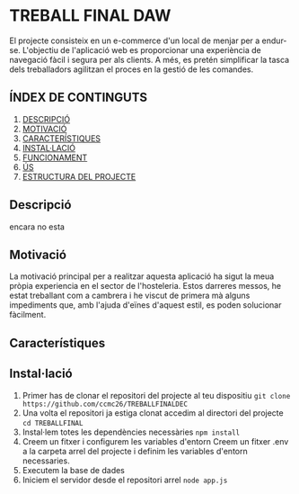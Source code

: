 
# TREBALL FINAL DAW 
El projecte consisteix en un e-commerce d'un local de menjar per a 
endur-se. L'objectiu de l'aplicació web es proporcionar una experiència de navegació 
fàcil i segura per als clients. 
A més, es pretén simplificar la tasca dels treballadors agilitzan el proces 
en la gestió de les comandes.

## ÍNDEX DE CONTINGUTS 
1. [DESCRIPCIÓ](#descripció)
2. [MOTIVACIÓ](#motivació)
2. [CARACTERÍSTIQUES](#característiques)
3. [INSTAL·LACIÓ](#instal·lació)
4. [FUNCIONAMENT](#funcionament)
5. [ÚS](#us)
6. [ESTRUCTURA DEL PROJECTE](#estructura)

## Descripció
encara no esta

## Motivació
La motivació principal per a realitzar aquesta aplicació ha sigut la meua pròpia
experiencia en el sector de l'hosteleria. Estos darreres messos, he estat
treballant com a cambrera i he viscut de primera mà alguns impediments
que, amb l'ajuda d'eïnes d'aquest estil, es poden solucionar fàcilment.

## Característiques


## Instal·lació
1. Primer has de clonar el repositori del projecte al teu dispositiu
`git clone https://github.com/ccmc26/TREBALLFINALDEC`
2. Una volta el repositori ja estiga clonat accedim al directori del projecte
`cd TREBALLFINAL`
3. Instal·lem totes les dependències necessàries
`npm install`
4. Creem un fitxer i configurem les variables d'entorn
Creem un fitxer .env a la carpeta arrel del projecte i definim les variables
d'entorn necessaries.
5. Executem la base de dades
6. Iniciem el servidor desde el repositori arrel
`node app.js`
